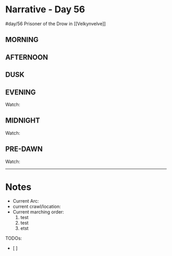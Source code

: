 # Narrative - Day 56
#day/56
Prisoner of the Drow in [[Velkynvelve]]

## MORNING

## AFTERNOON

## DUSK

## EVENING
Watch: 

## MIDNIGHT
Watch: 

## PRE-DAWN
Watch: 

___
# Notes
- Current Arc:
- current crawl/location:
- Current marching order:
    1. test
    1. test
    1. etst

TODOs:
  - [ ] 